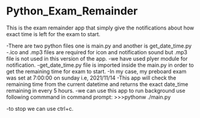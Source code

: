 # Python_Exam_Remainder
This is the exam remainder app that simply give the notifications about how exact time is left for the exam to start.

-There are two python  files one is main.py and another is get_date_time.py
-.ico and .mp3 files are required for icon and notification sound but .mp3 file is not used in this version of the app.
-we have used plyer module for notification.
-get_date_time.py file is imported inside the main.py in order to get the remaining time for exam to start.
-In my case, my preboard exam was set at 7:00:00 on sunday i.e, 2021/11/14
-This app will check the remaining time from the current datetime and returns the exact date_time remaining in every 5 hours.
-we can use this app to run background use following commmand in command prompt:
            >>>pythonw ./main.py
            
 -to stop we can use ctrl+c.
